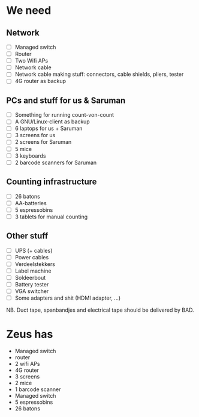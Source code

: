 # We need

## Network

- [ ] Managed switch 
- [ ] Router 
- [ ] Two Wifi APs 
- [ ] Network cable
- [ ] Network cable making stuff: connectors, cable shields, pliers, tester
- [ ] 4G router as backup

## PCs and stuff for us & Saruman

- [ ] Something for running count-von-count 
- [ ] A GNU/Linux-client as backup 
- [ ] 6 laptops for us + Saruman 
- [ ] 3 screens for us 
- [ ] 2 screens for Saruman 
- [ ] 5 mice 
- [ ] 3 keyboards
- [ ] 2 barcode scanners for Saruman 

## Counting infrastructure

- [ ] 26 batons
- [ ] AA-batteries
- [ ] 5 espressobins
- [ ] 3 tablets for manual counting 

## Other stuff

- [ ] UPS (+ cables)
- [ ] Power cables
- [ ] Verdeelstekkers
- [ ] Label machine
- [ ] Soldeerbout
- [ ] Battery tester
- [ ] VGA switcher
- [ ] Some adapters and shit (HDMI adapter, ...)

NB. Duct tape, spanbandjes and electrical tape should be delivered by BAD.

# Zeus has

- Managed switch
- router
- 2 wifi APs
- 4G router
- 3 screens
- 2 mice
- 1 barcode scanner
- Managed switch
- 5 espressobins
- 26 batons
